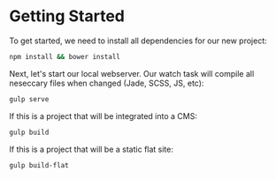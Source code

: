 # Getting Started

To get started, we need to install all dependencies for our new project:

```bash
npm install && bower install
```

Next, let's start our local webserver. Our watch task will compile all neseccary files when changed (Jade, SCSS, JS, etc):

```bash
gulp serve
```

If this is a project that will be integrated into a CMS:

```bash
gulp build
```

If this is a project that will be a static flat site:

```bash
gulp build-flat
```
